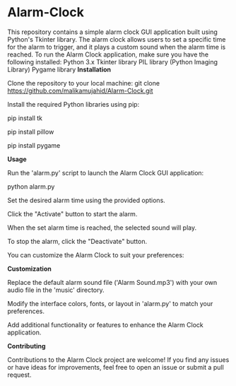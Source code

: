 # Alarm-Clock
This repository contains a simple alarm clock GUI application built using Python's Tkinter library. The alarm clock allows users to set a specific time for the alarm to trigger, and it plays a custom sound when the alarm time is reached.
To run the Alarm Clock application, make sure you have the following installed:
Python 3.x
Tkinter library
PIL library (Python Imaging Library)
Pygame library
**Installation**

Clone the repository to your local machine:
git clone https://github.com/malikamujahid/Alarm-Clock.git

Install the required Python libraries using pip:

pip install tk

pip install pillow

pip install pygame

**Usage**

Run the 'alarm.py' script to launch the Alarm Clock GUI application:

python alarm.py

Set the desired alarm time using the provided options.

Click the "Activate" button to start the alarm.

When the set alarm time is reached, the selected sound will play.

To stop the alarm, click the "Deactivate" button.

You can customize the Alarm Clock to suit your preferences:

**Customization**

Replace the default alarm sound file ('Alarm Sound.mp3') with your own audio file in the 'music' directory.

Modify the interface colors, fonts, or layout in 'alarm.py' to match your preferences.

Add additional functionality or features to enhance the Alarm Clock application.

**Contributing**

Contributions to the Alarm Clock project are welcome! If you find any issues or have ideas for improvements, feel free to open an issue or submit a pull request.
